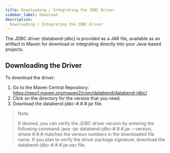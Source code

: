 ```yaml
---
title: Downloading / Integrating the JDBC Driver
sidebar_label: Download 
description:
  Downloading / Integrating the JDBC Driver
---
```


The JDBC driver (databend-jdbc) is provided as a JAR file, available as an artifact in Maven for download or integrating directly into your Java-based projects.

## Downloading the Driver
To download the driver:

1. Go to the Maven Central Repository:
https://repo1.maven.org/maven2/com/databend/databend-jdbc/
2. Click on the directory for the version that you need.
3. Download the databend-jdbc-#.#.#.jar file.

> Note:
> 
>If desired, you can verify the JDBC driver version by entering the following command:
java -jar databend-jdbc-#.#.#.jar --version, where #.#.# matches the version numbers in the downloaded file name.
If you plan to verify the driver package signature, download the databend-jdbc-#.#.#.jar.asc file.